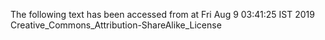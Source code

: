 The following text has been accessed from at Fri Aug 9 03:41:25 IST 2019
Creative_Commons_Attribution-ShareAlike_License
